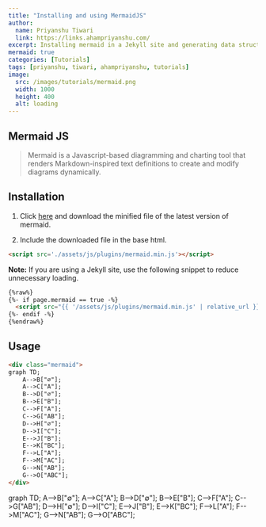 ```yaml
---
title: "Installing and using MermaidJS"
author:
  name: Priyanshu Tiwari
  link: https://links.ahampriyanshu.com/
excerpt: Installing mermaid in a Jekyll site and generating data structures through it.
mermaid: true
categories: [Tutorials]
tags: [priyanshu, tiwari, ahampriyanshu, tutorials]
image:
  src: /images/tutorials/mermaid.png
  width: 1000
  height: 400
  alt: loading
---
```


## Mermaid JS

> Mermaid is a Javascript-based diagramming and charting tool that renders Markdown-inspired text definitions to create and modify diagrams dynamically.

## Installation

1. Click [here](https://unpkg.com/mermaid/) and download the minified file of the latest version of mermaid.

2. Include the downloaded file in the base html.

```html
<script src='./assets/js/plugins/mermaid.min.js'></script>
```

**Note:** If you are using a Jekyll site, use the following snippet to reduce unnecessary loading.

```html
{%raw%}
{%- if page.mermaid == true -%}
  <script src="{{ '/assets/js/plugins/mermaid.min.js' | relative_url }}"></script>
{%- endif -%}
{%endraw%}
```

## Usage

```html
<div class="mermaid">
graph TD;
    A-->B["∅"];
    A-->C["A"];
    B-->D["∅"];
    B-->E["B"];
    C-->F["A"];
    C-->G["AB"];
    D-->H["∅"];
    D-->I["C"];
    E-->J["B"];
    E-->K["BC"];
    F-->L["A"];
    F-->M["AC"];
    G-->N["AB"];
    G-->O["ABC"];
</div>
```

<div class="mermaid">
graph TD;
    A-->B["∅"];
    A-->C["A"];
    B-->D["∅"];
    B-->E["B"];
    C-->F["A"];
    C-->G["AB"];
    D-->H["∅"];
    D-->I["C"];
    E-->J["B"];
    E-->K["BC"];
    F-->L["A"];
    F-->M["AC"];
    G-->N["AB"];
    G-->O["ABC"];
</div>